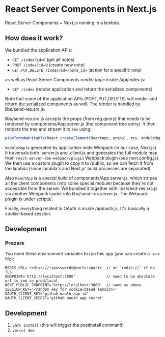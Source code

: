 # React Server Components in Next.js

React Server Components + Next.js running in a lambda.

## How does it work?

We bundled the application APIs:
- `GET /index?id=0` (get all notes)
- `POST /index?id=0` (create new note)
- `GET,PUT,DELETE /index?id=<note_id>` (action for a specific note)

as well as React Server Components _render logic_ inside /api/index.js:
- `GET /index` (render application and return the serialized components)

Note that some of the application APIs (POST,PUT,DELETE) will render and return the serialized components as well. The render is handled by libs/send-res.src.js.

libs/send-res.src.js accepts the props (from req.query) that needs to be rendered by components/App.server.js (the component tree entry). It then renders the tree and stream it to `res` using:

```js
pipeToNodeWritable(React.createElement(ReactApp, props), res, moduleMap)
```

`moduleMap` is generated by application-wide Webpack (in our case, Next.js). It traversals both .server.js and .client.js and generates the full module map from `react-server-dom-webpack/plugin` Webpack plugin (see next.config.js). We then use a custom plugin to copy it to /public, so we can
fetch it from the lambda (since lambda's and Next.js' build processes are separated).

Also `ReactApp` is a special build of components/App.server.js, which stripes all the client components (into some special module) because they're not accessible from the server. We bundled it together with libs/send-res.src.js via another Webpack loader into libs/send-res.server.js. The Webpack plugin is under scripts/.

Finally, everything related to OAuth is inside /api/auth.js. It's basically a cookie-based session.

## Development
### Prepare

You need these environment variables to run this app (you can create a `.env` file):

```
REDIS_URL='rediss://:<password>@<url>:<port>' // or `redis://` if no TLS
ENDPOINT='http://localhost:3000'              // need to be absolute url to run in prod/local
NEXT_PUBLIC_ENDPOINT='http://localhost:3000'  // same as above
SESSION_KEY='<random key for cookie-based session>'
OAUTH_CLIENT_KEY='github oauth app id'
OAUTH_CLIENT_SECRET='github oauth app secret'
```

## Development

1. `yarn install` (this will trigger the postinstall command)
2. `vercel dev`
